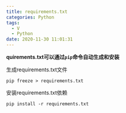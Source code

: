 ```yaml
---
title: requirements.txt
categories: Python
tags:
  - V
  - Python
date: 2020-11-30 11:01:31
---
```


**quirements.txt可以通过`pip`命令自动生成和安装**

生成requirements.txt文件

```
pip freeze > requirements.txt
```

安装requirements.txt依赖

```
pip install -r requirements.txt
```

 <!-- more -->

